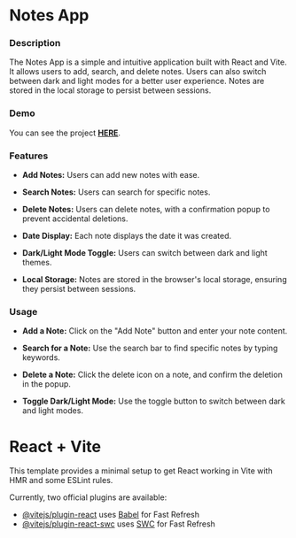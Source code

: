 # Notes App

### Description

The Notes App is a simple and intuitive application built with React and Vite. It allows users to add, search, and delete notes. Users can also switch between dark and light modes for a better user experience. Notes are stored in the local storage to persist between sessions.

### Demo

You can see the project [**HERE**](https://billalben.github.io/react-notes-app/).

### Features

- **Add Notes:** Users can add new notes with ease.

- **Search Notes:** Users can search for specific notes.

- **Delete Notes:** Users can delete notes, with a confirmation popup to prevent accidental deletions.

- **Date Display:** Each note displays the date it was created.

- **Dark/Light Mode Toggle:** Users can switch between dark and light themes.

- **Local Storage:** Notes are stored in the browser's local storage, ensuring 
they persist between sessions.

### Usage

- **Add a Note:** Click on the "Add Note" button and enter your note content.

- **Search for a Note:** Use the search bar to find specific notes by typing keywords.

- **Delete a Note:** Click the delete icon on a note, and confirm the deletion 
in the popup.

- **Toggle Dark/Light Mode:** Use the toggle button to switch between dark and 
light modes.

# React + Vite

This template provides a minimal setup to get React working in Vite with HMR and some ESLint rules.

Currently, two official plugins are available:

- [@vitejs/plugin-react](https://github.com/vitejs/vite-plugin-react/blob/main/packages/plugin-react/README.md) uses [Babel](https://babeljs.io/) for Fast Refresh
- [@vitejs/plugin-react-swc](https://github.com/vitejs/vite-plugin-react-swc) uses [SWC](https://swc.rs/) for Fast Refresh
